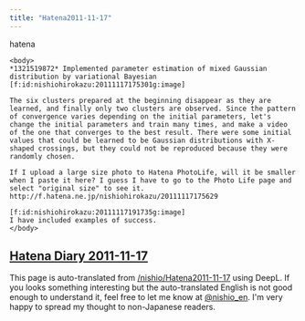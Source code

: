 ```yaml
---
title: "Hatena2011-11-17"
---
```


hatena

```
<body>
*1321519872* Implemented parameter estimation of mixed Gaussian distribution by variational Bayesian
[f:id:nishiohirokazu:20111117175301g:image]

The six clusters prepared at the beginning disappear as they are learned, and finally only two clusters are observed. Since the pattern of convergence varies depending on the initial parameters, let's change the initial parameters and train many times, and make a video of the one that converges to the best result. There were some initial values that could be learned to be Gaussian distributions with X-shaped crossings, but they could not be reproduced because they were randomly chosen.

If I upload a large size photo to Hatena PhotoLife, will it be smaller when I paste it here? I guess I have to go to the Photo Life page and select "original size" to see it. http://f.hatena.ne.jp/nishiohirokazu/20111117175629

[f:id:nishiohirokazu:20111117191735g:image]
I have included examples of success.
</body>
```


[Hatena Diary 2011-11-17](https://nishiohirokazu.hatenadiary.org/archive/2011/11/17)
---
This page is auto-translated from [/nishio/Hatena2011-11-17](https://scrapbox.io/nishio/Hatena2011-11-17) using DeepL. If you looks something interesting but the auto-translated English is not good enough to understand it, feel free to let me know at [@nishio_en](https://twitter.com/nishio_en). I'm very happy to spread my thought to non-Japanese readers.